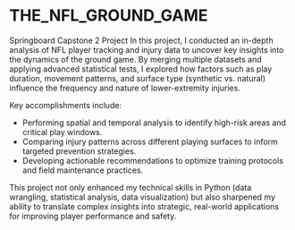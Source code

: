 # THE_NFL_GROUND_GAME
Springboard Capstone 2 Project
In this project, I conducted an in-depth analysis of NFL player tracking and injury data to uncover key insights into the dynamics of the ground game. By merging multiple datasets and applying advanced statistical tests, I explored how factors such as play duration, movement patterns, and surface type (synthetic vs. natural) influence the frequency and nature of lower-extremity injuries.

Key accomplishments include:

- Performing spatial and temporal analysis to identify high-risk areas and critical play windows.
- Comparing injury patterns across different playing surfaces to inform targeted prevention strategies.
- Developing actionable recommendations to optimize training protocols and field maintenance practices.

This project not only enhanced my technical skills in Python (data wrangling, statistical analysis, data visualization) but also sharpened my ability to translate complex insights into strategic, real-world applications for improving player performance and safety.
